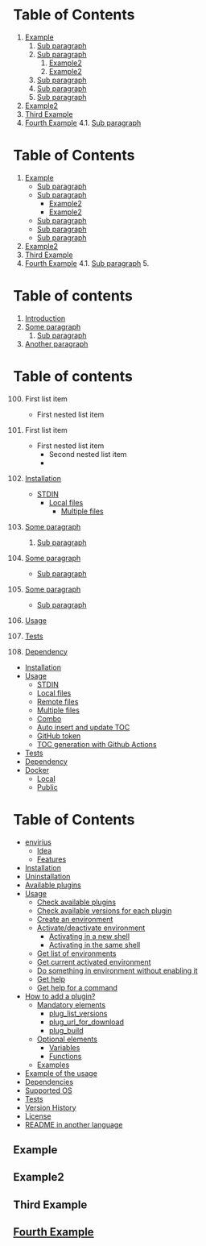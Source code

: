 # Table of Contents
1. [Example](#example)
   1. [Sub paragraph](#subparagraph1)
   2. [Sub paragraph](#subparagraph1)
      1. [Example2](#example2)
      2. [Example2](#example2) 
    1. [Sub paragraph](#subparagraph1)
    1. [Sub paragraph](#subparagraph1)
    1. [Sub paragraph](#subparagraph1)
2. [Example2](#example2)
3. [Third Example](#third-example)
4. [Fourth Example](#fourth-examplehttpwwwfourthexamplecom)
    4.1. [Sub paragraph](#subparagraph1)

# Table of Contents
1. [Example](#example)
   - [Sub paragraph](#subparagraph1)
   - [Sub paragraph](#subparagraph1)
      - [Example2](#example2)
      - [Example2](#example2) 
    - [Sub paragraph](#subparagraph1)
    - [Sub paragraph](#subparagraph1)
    - [Sub paragraph](#subparagraph1)
2. [Example2](#example2)
3. [Third Example](#third-example)
4. [Fourth Example](#fourth-examplehttpwwwfourthexamplecom)
    4.1. [Sub paragraph](#subparagraph1)
    5.
# Table of contents
1. [Introduction](#introduction)
2. [Some paragraph](#paragraph1)
    1. [Sub paragraph](#subparagraph1)
3. [Another paragraph](#paragraph2)


Table of contents
=================
100. First list item
     - First nested list item
1. First list item
   - First nested list item
     - Second nested list item
     - 
1. [Installation](#installation)
   * [STDIN](#stdin)
     * [Local files](#local-files)
       * [Multiple files](#multiple-files)
2. [Some paragraph](#paragraph1)
    1. [Sub paragraph](#subparagraph1)
2. [Some paragraph](#paragraph1)
    * [Sub paragraph](#subparagraph1)
2. [Some paragraph](#paragraph1)
    - [Sub paragraph](#subparagraph1)

2. [Usage](#usage)
3. [Tests](#tests)
4. [Dependency](#dependency)

<!--ts-->
   * [Installation](#installation)
   * [Usage](#usage)
      * [STDIN](#stdin)
      * [Local files](#local-files)
      * [Remote files](#remote-files)
      * [Multiple files](#multiple-files)
      * [Combo](#combo)
      * [Auto insert and update TOC](#auto-insert-and-update-toc)
      * [GitHub token](#github-token)
      * [TOC generation with Github Actions](#toc-generation-with-github-actions)
   * [Tests](#tests)
   * [Dependency](#dependency)
   * [Docker](#docker)
     * [Local](#local)
     * [Public](#public)
<!--te-->

Table of Contents
=================

  * [envirius](#envirius)
    * [Idea](#idea)
    * [Features](#features)
  * [Installation](#installation)
  * [Uninstallation](#uninstallation)
  * [Available plugins](#available-plugins)
  * [Usage](#usage)
    * [Check available plugins](#check-available-plugins)
    * [Check available versions for each plugin](#check-available-versions-for-each-plugin)
    * [Create an environment](#create-an-environment)
    * [Activate/deactivate environment](#activatedeactivate-environment)
      * [Activating in a new shell](#activating-in-a-new-shell)
      * [Activating in the same shell](#activating-in-the-same-shell)
    * [Get list of environments](#get-list-of-environments)
    * [Get current activated environment](#get-current-activated-environment)
    * [Do something in environment without enabling it](#do-something-in-environment-without-enabling-it)
    * [Get help](#get-help)
    * [Get help for a command](#get-help-for-a-command)
  * [How to add a plugin?](#how-to-add-a-plugin)
    * [Mandatory elements](#mandatory-elements)
      * [plug_list_versions](#plug_list_versions)
      * [plug_url_for_download](#plug_url_for_download)
      * [plug_build](#plug_build)
    * [Optional elements](#optional-elements)
      * [Variables](#variables)
      * [Functions](#functions)
    * [Examples](#examples)
  * [Example of the usage](#example-of-the-usage)
  * [Dependencies](#dependencies)
  * [Supported OS](#supported-os)
  * [Tests](#tests)
  * [Version History](#version-history)
  * [License](#license)
  * [README in another language](#readme-in-another-language)

## Example
## Example2
## Third Example
## [Fourth Example](http://www.fourthexample.com) 
